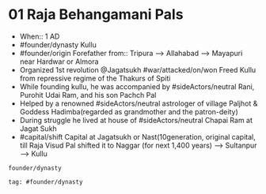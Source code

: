# 01 Raja Behangamani Pals
* When:: 1 AD
* #founder/dynasty Kullu
* #founder/origin Forefather from:: Tripura --> Allahabad --> Mayapuri near Hardwar or Almora
* Organized 1st revolution @Jagatsukh #war/attacked/on/won Freed Kullu from repressive regime of the Thakurs of Spiti
* While founding kullu, he was accompanied by #sideActors/neutral Rani, Purohit Udai Ram, and his son Pachch Pal
* Helped by a renowned #sideActors/neutral astrologer of village Paljhot & Goddess Hadimba(regarded as grandmother and the patron-deity)
* During struggle he lived at house of #sideActors/neutral Chapai Ram at Jagat Sukh
* #capital/shift Capital at Jagatsukh or Nast(10generation, original capital, till Raja Visud Pal shifted it to Naggar (for next 1,400 years) --> Sultanpur --> Kullu
  
```query
founder/dynasty 
```

```query
tag: #founder/dynasty 
```
